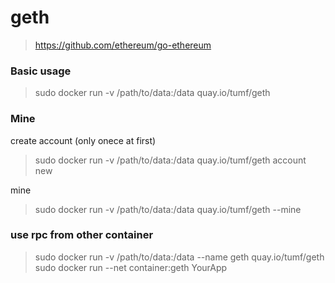 # geth

> https://github.com/ethereum/go-ethereum

### Basic usage

> sudo docker run -v /path/to/data:/data quay.io/tumf/geth

### Mine

create account (only onece at first)

> sudo docker run -v /path/to/data:/data quay.io/tumf/geth account new

mine

> sudo docker run -v /path/to/data:/data quay.io/tumf/geth --mine

### use rpc from other container

> sudo docker run -v /path/to/data:/data --name geth quay.io/tumf/geth
> sudo docker run --net container:geth YourApp






